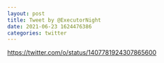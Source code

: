 ```yaml
--- 
layout: post 
title: Tweet by @ExecutorNight 
date: 2021-06-23 1624476386 
categories: twitter 
--- 
```

https://twitter.com/o/status/1407781924307865600